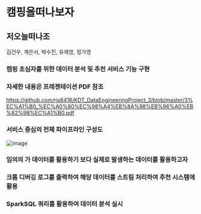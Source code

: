 # 캠핑을떠나보자
## 저오늘떠나조
김건우, 계은서, 박수진, 유제영, 정가영


### 캠핑 초심자를 위한 데이터 분석 및 추천 서비스 기능 구현



### 자세한 내용은 프레젠테이션 PDF 참조
https://github.com/rjs6418/KDT_DataEngineeringProject_3/blob/master/3%EC%A1%B0_%EC%A0%80%EC%98%A4%EB%8A%98%EB%96%A0%EB%82%98%EC%A1%B0.pdf

### 서비스 중심의 전체 파이프라인 구성도
![image](https://user-images.githubusercontent.com/101792115/190812822-e438f99b-d0d6-4c17-8347-002c220b620f.png)



### 임의의 가 데이터를 활용하기 보다 실제로 발생하는 데이터를 활용하고자 
### 크롬 디버깅 로그를 출력하여 해당 데이터를 스트림 처리하여 추천 시스템에 활용
### SparkSQL 쿼리를 활용하여 데이터 분석 실시
